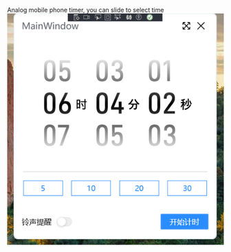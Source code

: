 Analog mobile phone timer, you can slide to select time
![image](https://github.com/zhihaogreet/TimerDemo/blob/main/tmp5B89.png)
